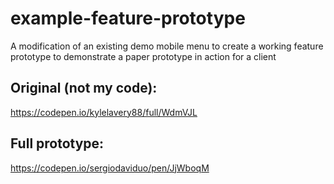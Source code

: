 # example-feature-prototype
A modification of an existing demo mobile menu to create a working feature prototype to demonstrate a paper prototype in action for a client

## Original (not my code):
https://codepen.io/kylelavery88/full/WdmVJL

## Full prototype:
https://codepen.io/sergiodaviduo/pen/JjWboqM
